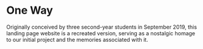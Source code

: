 # One Way

Originally conceived by three second-year students in September 2019, this landing page website is a recreated version, serving as a nostalgic homage to our initial project and the memories associated with it.
